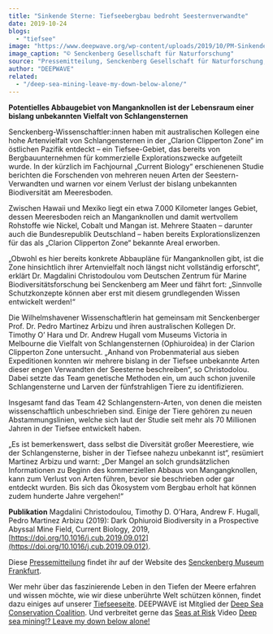 ```yaml
---
title: "Sinkende Sterne: Tiefseebergbau bedroht Seesternverwandte"
date: 2019-10-24
blogs: 
  - "tiefsee"
image: "https://www.deepwave.org/wp-content/uploads/2019/10/PM-Sinkende-Sterne-Sinkende-Sterne-22.10.2019-1.jpg"
image_caption: "© Senckenberg Gesellschaft für Naturforschung"
source: "Pressemitteilung, Senckenberg Gesellschaft für Naturforschung, 22.10.2019"
author: "DEEPWAVE"
related: 
  - "/deep-sea-mining-leave-my-down-below-alone/"
---
```


**Potentielles Abbaugebiet von Manganknollen ist der Lebensraum einer bislang unbekannten Vielfalt von Schlangensternen**

Senckenberg-Wissenschaftler:innen haben mit australischen Kollegen eine hohe Artenvielfalt von Schlangensternen in der „Clarion Clipperton Zone“ im östlichen Pazifik entdeckt – ein Tiefsee-Gebiet, das bereits von Bergbauunternehmen für kommerzielle Explorationszwecke aufgeteilt wurde. In der kürzlich im Fachjournal „Current Biology“ erschienenen Studie berichten die Forschenden von mehreren neuen Arten der Seestern-Verwandten und warnen vor einem Verlust der bislang unbekannten Biodiversität am Meeresboden.

Zwischen Hawaii und Mexiko liegt ein etwa 7.000 Kilometer langes Gebiet, dessen Meeresboden reich an Manganknollen und damit wertvollem Rohstoffe wie Nickel, Cobalt und Mangan ist. Mehrere Staaten – darunter auch die Bundesrepublik Deutschland – haben bereits Explorationslizenzen für das als „Clarion Clipperton Zone“ bekannte Areal erworben.

„Obwohl es hier bereits konkrete Abbaupläne für Manganknollen gibt, ist die Zone hinsichtlich ihrer Artenvielfalt noch längst nicht vollständig erforscht“, erklärt Dr. Magdalini Christodoulou vom Deutschen Zentrum für Marine Biodiversitätsforschung bei Senckenberg am Meer und fährt fort: „Sinnvolle Schutzkonzepte können aber erst mit diesem grundlegenden Wissen entwickelt werden!“

Die Wilhelmshavener Wissenschaftlerin hat gemeinsam mit Senckenberger Prof. Dr. Pedro Martinez Arbizu und ihren australischen Kollegen Dr. Timothy O’ Hara und Dr. Andrew Hugall vom Museums Victoria in Melbourne die Vielfalt von Schlangensternen (Ophiuroidea) in der Clarion Clipperton Zone untersucht. „Anhand von Probenmaterial aus sieben Expeditionen konnten wir mehrere bislang in der Tiefsee unbekannte Arten dieser engen Verwandten der Seesterne beschreiben“, so Christodolou. Dabei setzte das Team genetische Methoden ein, um auch schon juvenile Schlangensterne und Larven der fünfstrahligen Tiere zu identifizieren.

Insgesamt fand das Team 42 Schlangenstern-Arten, von denen die meisten wissenschaftlich unbeschrieben sind. Einige der Tiere gehören zu neuen Abstammungslinien, welche sich laut der Studie seit mehr als 70 Millionen Jahren in der Tiefsee entwickelt haben.

„Es ist bemerkenswert, dass selbst die Diversität großer Meerestiere, wie der Schlangensterne, bisher in der Tiefsee nahezu unbekannt ist“, resümiert Martinez Arbizu und warnt: „Der Mangel an solch grundsätzlichen Informationen zu Beginn des kommerziellen Abbaus von Mangangknollen, kann zum Verlust von Arten führen, bevor sie beschrieben oder gar entdeckt wurden. Bis sich das Ökosystem vom Bergbau erholt hat können zudem hunderte Jahre vergehen!“

**Publikation** Magdalini Christodoulou, Timothy D. O’Hara, Andrew F. Hugall, Pedro Martinez Arbizu (2019): Dark Ophiuroid Biodiversity in a Prospective Abyssal Mine Field, Current Biology, 2019, [https://doi.org/10.1016/j.cub.2019.09.012](https://doi.org/10.1016/j.cub.2019.09.012).

Diese [Pressemitteilung](https://museumfrankfurt.senckenberg.de/en/pressemeldungen/sinkende-sterne-tiefseebergbau-bedroht-seesternverwandte/) findet ihr auf der Website des [Senckenberg Museum Frankfurt](https://museumfrankfurt.senckenberg.de/en/).

Wer mehr über das faszinierende Leben in den Tiefen der Meere erfahren und wissen möchte, wie wir diese unberührte Welt schützen können, findet dazu einiges auf unserer [Tiefseeseite](https://www.deepwave.org/die-ozeane/die-tiefsee/). DEEPWAVE ist Mitglied der [Deep Sea Conservation Coalition](http://www.savethehighseas.org/). Und verbreitet gerne das [Seas at Risk](https://seas-at-risk.org/) Video [Deep sea mining!? Leave my down below alone!](https://www.deepwave.org/deep-sea-mining-leave-my-down-below-alone/)

